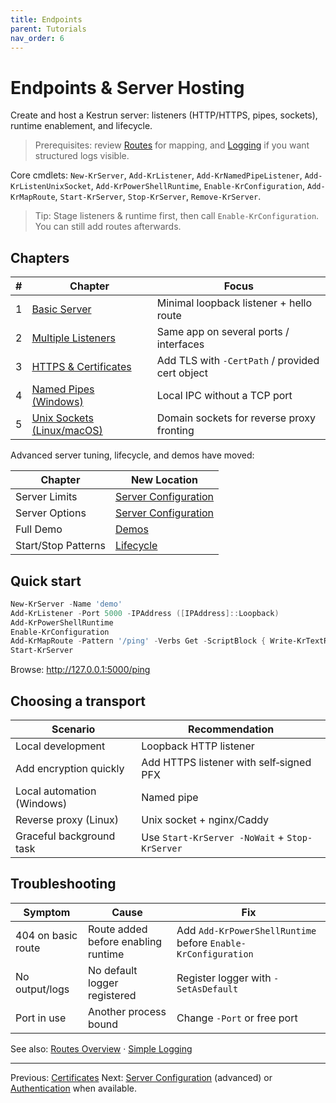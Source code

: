 ```yaml
---
title: Endpoints
parent: Tutorials
nav_order: 6
---
```


# Endpoints & Server Hosting

Create and host a Kestrun server: listeners (HTTP/HTTPS, pipes, sockets), runtime enablement, and lifecycle.

> Prerequisites: review [Routes](../2.routes/index) for mapping, and [Logging](../5.logging/1.Simple-Logging) if you want structured logs visible.

Core cmdlets:
`New-KrServer`, `Add-KrListener`, `Add-KrNamedPipeListener`, `Add-KrListenUnixSocket`,
`Add-KrPowerShellRuntime`, `Enable-KrConfiguration`, `Add-KrMapRoute`, `Start-KrServer`,
`Stop-KrServer`, `Remove-KrServer`.

> Tip: Stage listeners & runtime first, then call `Enable-KrConfiguration`. You can still add routes afterwards.

## Chapters

| # | Chapter | Focus |
|---|---------|-------|
| 1 | [Basic Server](./1.Basic-Server) | Minimal loopback listener + hello route |
| 2 | [Multiple Listeners](./2.Multiple-Listeners) | Same app on several ports / interfaces |
| 3 | [HTTPS & Certificates](./3.Https) | Add TLS with `-CertPath` / provided cert object |
| 4 | [Named Pipes (Windows)](./4.Named-Pipes) | Local IPC without a TCP port |
| 5 | [Unix Sockets (Linux/macOS)](./5.Unix-Sockets) | Domain sockets for reverse proxy fronting |

Advanced server tuning, lifecycle, and demos have moved:

| Chapter | New Location |
|---------|--------------|
| Server Limits | [Server Configuration](../13.server-configuration/1.Server-Limits) |
| Server Options | [Server Configuration](../13.server-configuration/2.Server-Options) |
| Full Demo | [Demos](../14.demos/index) |
| Start/Stop Patterns | [Lifecycle](../15.lifecycle/1.Start-Stop) |

## Quick start

```powershell
New-KrServer -Name 'demo'
Add-KrListener -Port 5000 -IPAddress ([IPAddress]::Loopback)
Add-KrPowerShellRuntime
Enable-KrConfiguration
Add-KrMapRoute -Pattern '/ping' -Verbs Get -ScriptBlock { Write-KrTextResponse 'pong' }
Start-KrServer
```

Browse: <http://127.0.0.1:5000/ping>

## Choosing a transport

| Scenario | Recommendation |
|----------|---------------|
| Local development | Loopback HTTP listener |
| Add encryption quickly | Add HTTPS listener with self‑signed PFX |
| Local automation (Windows) | Named pipe |
| Reverse proxy (Linux) | Unix socket + nginx/Caddy |
| Graceful background task | Use `Start-KrServer -NoWait` + `Stop-KrServer` |

## Troubleshooting

| Symptom | Cause | Fix |
|---------|-------|-----|
| 404 on basic route | Route added before enabling runtime | Add `Add-KrPowerShellRuntime` before `Enable-KrConfiguration` |
| No output/logs | No default logger registered | Register logger with `-SetAsDefault` |
| Port in use | Another process bound | Change `-Port` or free port |

See also: [Routes Overview](../2.routes/index) · [Simple Logging](../5.logging/1.Simple-Logging)

---

Previous: [Certificates](../6.certificates/index)
Next: [Server Configuration](../13.server-configuration/index) (advanced) or [Authentication](../8.authentication/index) when available.
